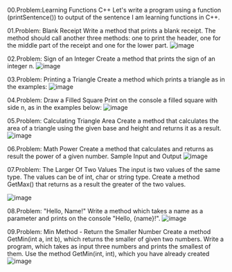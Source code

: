 00.Problem:Learning Functions C++
Let's write a program using a function (printSentence()) to output
of the sentence I am learning functions in C++.

01.Problem: Blank Receipt
Write a method that prints a blank receipt. The method should call another three methods: one to 
print the header, one for the middle part of the receipt and one for the lower part.
![image](https://github.com/Sasho80/10.Functions/assets/7139995/3a3d90bf-7ea9-40b5-9096-523cc8931b3f)

02.Problem: Sign of an Integer
Create a method that prints the sign of an integer n.
![image](https://github.com/Sasho80/10.Functions/assets/7139995/787062c2-89ab-4039-bd1a-d6c1e4e7fd09)

03.Problem: Printing a Triangle
Create a method which prints a triangle as in the examples:
![image](https://github.com/Sasho80/10.Functions/assets/7139995/a5985386-f423-4c68-891b-5a5b6c1ebd35)

04.Problem: Draw a Filled Square
Print on the console a filled square with side n, as in the examples below:
![image](https://github.com/Sasho80/10.Functions/assets/7139995/8c596fc3-793f-48cc-be49-616e5385d5dd)

05.Problem: Calculating Triangle Area
Create a method that calculates the area of a triangle using the given base and height and returns it 
as a result.
![image](https://github.com/Sasho80/10.Functions/assets/7139995/f9d3933e-2bce-4bc5-971e-2a17ca84bdb7)

06.Problem: Math Power
Create a method that calculates and returns as result the power of a given number.
Sample Input and Output
![image](https://github.com/Sasho80/10.Functions/assets/7139995/b8d99cb5-584e-476a-bb53-da0217ac0ee1)

07.Problem: The Larger Of Two Values
The input is two values of the same type. The values can be of int, char or string type. Create a 
method GetMax() that returns as a result the greater of the two values.

![image](https://github.com/Sasho80/10.Functions/assets/7139995/9ef4b782-bd02-4e86-99b5-aa8f23d43295)

08.Problem: "Hello, Name!"
Write a method which takes a name as a parameter and prints on the console "Hello, {name}!".
![image](https://github.com/Sasho80/10.Functions/assets/7139995/abd29a29-8bef-4acd-87d8-1af866016e46)

09.Problem: Min Method - Return the Smaller Number
Create a method GetMin(int a, int b), which returns the smaller of given two numbers. Write a 
program, which takes as input three numbers and prints the smallest of them. Use the method 
GetMin(int, int), which you have already created
![image](https://github.com/Sasho80/10.Functions/assets/7139995/c55063f5-8272-4d32-8580-c37d0d38ce66)


